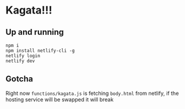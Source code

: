 # Kagata!!!

## Up and running

```
npm i
npm install netlify-cli -g
netlify login
netlify dev
```

 ## Gotcha
 Right now `functions/kagata.js` is fetching `body.html` from netlify, if the hosting service will be swapped it will break
